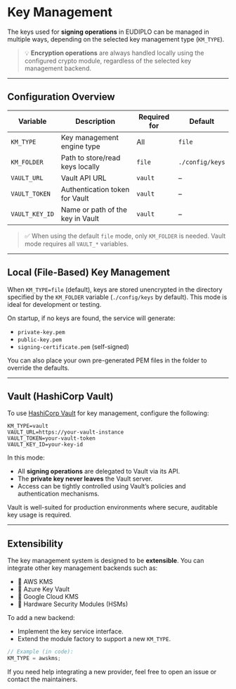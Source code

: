 # Key Management

The keys used for **signing operations** in EUDIPLO can be managed in multiple
ways, depending on the selected key management type (`KM_TYPE`).

> 💡 **Encryption operations** are always handled locally using the configured
> crypto module, regardless of the selected key management backend.

---

## Configuration Overview

| Variable       | Description                      | Required for | Default         |
| -------------- | -------------------------------- | ------------ | --------------- |
| `KM_TYPE`      | Key management engine type       | All          | `file`          |
| `KM_FOLDER`    | Path to store/read keys locally  | `file`       | `./config/keys` |
| `VAULT_URL`    | Vault API URL                    | `vault`      | –               |
| `VAULT_TOKEN`  | Authentication token for Vault   | `vault`      | –               |
| `VAULT_KEY_ID` | Name or path of the key in Vault | `vault`      | –               |

> ✅ When using the default `file` mode, only `KM_FOLDER` is needed. Vault mode
> requires all `VAULT_*` variables.

---

## Local (File-Based) Key Management

When `KM_TYPE=file` (default), keys are stored unencrypted in the directory
specified by the `KM_FOLDER` variable (`./config/keys` by default). This mode is
ideal for development or testing.

On startup, if no keys are found, the service will generate:

- `private-key.pem`
- `public-key.pem`
- `signing-certificate.pem` (self-signed)

You can also place your own pre-generated PEM files in the folder to override
the defaults.

---

## Vault (HashiCorp Vault)

To use [HashiCorp Vault](https://www.vaultproject.io/) for key management,
configure the following:

```env
KM_TYPE=vault
VAULT_URL=https://your-vault-instance
VAULT_TOKEN=your-vault-token
VAULT_KEY_ID=your-key-id
```

In this mode:

- All **signing operations** are delegated to Vault via its API.
- The **private key never leaves** the Vault server.
- Access can be tightly controlled using Vault’s policies and authentication
  mechanisms.

Vault is well-suited for production environments where secure, auditable key
usage is required.

---

## Extensibility

The key management system is designed to be **extensible**. You can integrate
other key management backends such as:

- 🔐 AWS KMS
- 🔐 Azure Key Vault
- 🔐 Google Cloud KMS
- 🔐 Hardware Security Modules (HSMs)

To add a new backend:

- Implement the key service interface.
- Extend the module factory to support a new `KM_TYPE`.

```ts
// Example (in code):
KM_TYPE = awskms;
```

If you need help integrating a new provider, feel free to open an issue or
contact the maintainers.
